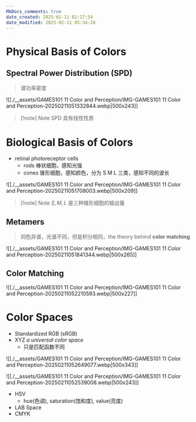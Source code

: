```yaml
---
MkDocs_comments: true
date_created: 2025-02-11 02:27:54
date_modified: 2025-02-11 05:34:28
---
```

# Physical Basis of Colors

## Spectral Power Distribution (SPD)

> 谱功率密度

![[./__assets/GAMES101 11 Color and Perception/IMG-GAMES101 11 Color and Perception-20250211051332844.webp|500x243]]

> [!note] Note
> SPD 具有线性性质

# Biological Basis of Colors

- retinal photoreceptor cells
	- rods 棒状细胞，感知光强
	- cones 锥形细胞，感知颜色，分为 S M L 三类，感知不同的波长

![[./__assets/GAMES101 11 Color and Perception/IMG-GAMES101 11 Color and Perception-20250211051708003.webp|500x209]]

> [!note] Note
> $S,M,L$ 是三种锥形细胞的输出量

## Metamers

> 同色异谱，光谱不同，但是积分相同，the theory behind **color matching**

![[./__assets/GAMES101 11 Color and Perception/IMG-GAMES101 11 Color and Perception-20250211051841344.webp|500x265]]

## Color Matching

![[./__assets/GAMES101 11 Color and Perception/IMG-GAMES101 11 Color and Perception-20250211052210593.webp|500x227]]

# Color Spaces

- Standardized RGB (sRGB)
- XYZ *a universal color space*
	- 只是匹配函数不同

![[./__assets/GAMES101 11 Color and Perception/IMG-GAMES101 11 Color and Perception-20250211052649077.webp|500x343]]

![[./__assets/GAMES101 11 Color and Perception/IMG-GAMES101 11 Color and Perception-20250211052539008.webp|500x243]]

- HSV
	- hue(色调), saturation(饱和度), value(亮度)
- LAB Space
- CMYK